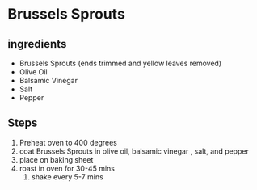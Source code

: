 # Brussels Sprouts

## ingredients
* Brussels Sprouts (ends trimmed and yellow leaves removed)
* Olive Oil
* Balsamic Vinegar 
* Salt
* Pepper


## Steps
1. Preheat oven to 400 degrees
2. coat Brussels Sprouts in olive oil, balsamic vinegar , salt, and pepper
3. place on baking sheet
4. roast in oven for 30-45 mins
   1. shake every 5-7 mins
